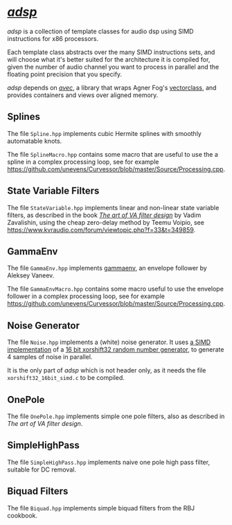 # [*adsp*](https://github.com/unevens/adsp)

*adsp* is a collection of template classes for audio dsp using SIMD instructions for x86 processors.
 
Each template class abstracts over the many SIMD instructions sets, and will choose what it's better suited for the architecture it is compiled for, given the number of audio channel you want to process in parallel and the floating point precision that you specify.

*adsp* depends on [*avec*](https://github.com/unevens/avec), a library that wraps Agner Fog's [vectorclass](https://github.com/vectorclass/version2), and provides containers and views over aligned memory.

## Splines

The file `Spline.hpp` implements cubic Hermite splines with smoothly automatable knots.

The file `SplineMacro.hpp` contains some macro that are useful to use the a spline in a complex processing loop, see for example https://github.com/unevens/Curvessor/blob/master/Source/Processing.cpp.

## State Variable Filters

The file `StateVariable.hpp` implements linear and non-linear state variable filters, as described in the book [*The art of VA filter design*](https://www.discodsp.net/VAFilterDesign_2.1.2.pdf) by Vadim Zavalishin, using the cheap zero-delay method by Teemu Voipio, see https://www.kvraudio.com/forum/viewtopic.php?f=33&t=349859.

## GammaEnv

The file `GammaEnv.hpp` implements [gammaenv](https://github.com/avaneev/gammaenv), an envelope follower by Aleksey Vaneev.

The file `GammaEnvMacro.hpp` contains some macro useful to use the envelope follower in a complex processing loop, see for example https://github.com/unevens/Curvessor/blob/master/Source/Processing.cpp.

## Noise Generator

The file `Noise.hpp` implements a (white) noise generator.
It uses [a SIMD implementation](https://github.com/unevens/xorshift32_16bit_simd) of a [16 bit xorshift32 random number generator](https://b2d-f9r.blogspot.com/2010/08/16-bit-xorshift-rng-now-with-more.html
), to generate 4 samples of noise in parallel. 

It is the only part of *adsp* which is not header only, as it needs the file `xorshift32_16bit_simd.c` to be compiled.

## OnePole 

The file `OnePole.hpp` implements simple one pole filters, also as described in *The art of VA filter design*.

## SimpleHighPass

The file `SimpleHighPass.hpp` implements naive one pole high pass filter, suitable for DC removal.


## Biquad Filters

The file `Biquad.hpp` implements simple biquad filters from the RBJ cookbook.
